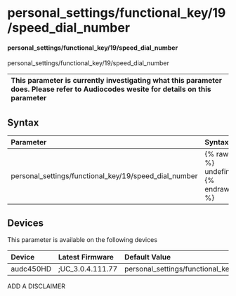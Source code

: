 ﻿---
description: personal_settings/functional_key/19/speed_dial_number
search: false
---

# personal_settings/functional_key/19/speed_dial_number

#### personal_settings/functional_key/19/speed_dial_number

personal_settings/functional_key/19/speed_dial_number


| This parameter is currently investigating what this parameter does. Please refer to Audiocodes wesite for details on this parameter | 
| :--- |

## Syntax
| Parameter | Syntax |
| :--- | :--- |
|personal_settings/functional_key/19/speed_dial_number | {% raw %} undefined {% endraw %}|

## Devices
This parameter is available on the following devices

| Device | Latest Firmware | Default Value |
|:---|:---|:---|
| audc450HD | ;UC_3.0.4.111.77 | personal_settings/functional_key/19/speed_dial_number= 

ADD A DISCLAIMER
